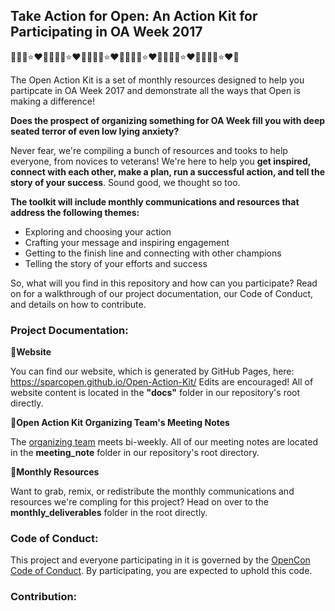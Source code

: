 ## Take Action for Open:  An Action Kit for Participating in OA Week 2017
:sparkling_heart::fireworks::heart_eyes_cat::star::heart::snake::sparkling_heart::fireworks::heart_eyes_cat::star::heart::snake::sparkling_heart::fireworks::heart_eyes_cat::star::heart::snake::sparkling_heart::fireworks::heart_eyes_cat::star::heart::snake::sparkling_heart::fireworks::heart_eyes_cat::star::heart::snake::sparkling_heart::fireworks::heart_eyes_cat::star::heart::snake:

The Open Action Kit is a set of monthly resources designed to help you partipcate in OA Week 2017 and demonstrate all the ways that Open is making a difference!

**Does the prospect of organizing something for OA Week fill you with deep seated terror of even low lying anxiety?**  

Never fear, we're compiling a bunch of resources and tooks to help everyone, from novices to veterans!  We're here to help you **get inspired, connect with each other, make a plan, run a successful action, and tell the story of your success**.  Sound good, we thought so too.

**The toolkit will include monthly communications and resources that address the following themes:**  

* Exploring and choosing your action
* Crafting your message and inspiring engagement
* Getting to the finish line and connecting with other champions
* Telling the story of your efforts and success

So, what will you find in this repository and how can you participate?  Read on for a walkthrough of our project documentation, our Code of Conduct, and details on how to contribute.

### Project Documentation:
:milky_way:**Website**

You can find our website, which is generated by GitHub Pages, here: https://sparcopen.github.io/Open-Action-Kit/
Edits are encouraged!  All of website content is located in the **"docs"** folder in our repository's root directly.  

:milky_way:**Open Action Kit Organizing Team's Meeting Notes**

The [organizing team](https://sparcopen.github.io/Open-Action-Kit/team) meets bi-weekly.  All of our meeting notes are located in the **meeting_note** folder in our repository's root directory.

:milky_way:**Monthly Resources**

Want to grab, remix, or redistribute the monthly communications and resources we're compling for this project?  Head on over to the **monthly_deliverables** folder in the root directly.

### Code of Conduct:
This project and everyone participating in it is governed by the [OpenCon Code of Conduct](https://github.com/sparcopen/opencon/blob/master/CODE_OF_CONDUCT.MD). By participating, you are expected to uphold this code.  


### Contribution:






